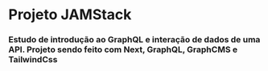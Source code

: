 # Projeto JAMStack

### Estudo de introdução ao GraphQL e interação de dados de uma API. Projeto sendo feito com Next, GraphQL, GraphCMS e TailwindCss
